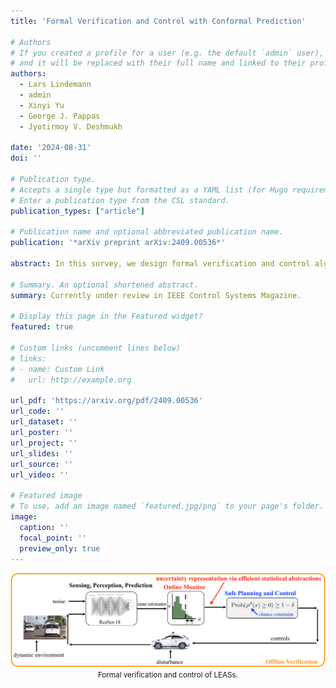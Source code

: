 ```yaml
---
title: 'Formal Verification and Control with Conformal Prediction'

# Authors
# If you created a profile for a user (e.g. the default `admin` user), write the username (folder name) here
# and it will be replaced with their full name and linked to their profile.
authors:
  - Lars Lindemann
  - admin
  - Xinyi Yu
  - George J. Pappas
  - Jyotirmoy V. Deshmukh

date: '2024-08-31'
doi: ''

# Publication type.
# Accepts a single type but formatted as a YAML list (for Hugo requirements).
# Enter a publication type from the CSL standard.
publication_types: ["article"]

# Publication name and optional abbreviated publication name.
publication: '*arXiv preprint arXiv:2409.00536*'

abstract: In this survey, we design formal verification and control algorithms for autonomous systems with practical safety guarantees using conformal prediction (CP), a statistical tool for uncertainty quantification. We focus on learning-enabled autonomous systems (LEASs) in which the complexity of learning-enabled components (LECs) is a major bottleneck that hampers the use of existing model-based verification and design techniques. Instead, we advocate for the use of CP, and we will demonstrate its use in formal verification, systems and control theory, and robotics. We argue that CP is specifically useful due to its simplicity (easy to understand, use, and modify), generality (requires no assumptions on learned models and data distributions, i.e., is distribution-free), and efficiency (real-time capable and accurate). We pursue the following goals with this survey. First, we provide an accessible introduction to CP for non-experts who are interested in using CP to solve problems in autonomy. Second, we show how to use CP for the verification of LECs, e.g., for verifying input-output properties of neural networks. Third and fourth, we review recent articles that use CP for safe control design as well as offline and online verification of LEASs. We summarize their ideas in a unifying framework that can deal with the complexity of LEASs in a computationally efficient manner. In our exposition, we consider simple system specifications, e.g., robot navigation tasks, as well as complex specifications formulated in temporal logic formalisms. Throughout our survey, we compare to other statistical techniques (e.g., scenario optimization, PAC-Bayes theory, etc.) and how these techniques have been used in verification and control. Lastly, we point the reader to open problems and future research directions.

# Summary. An optional shortened abstract.
summary: Currently under review in IEEE Control Systems Magazine.

# Display this page in the Featured widget?
featured: true

# Custom links (uncomment lines below)
# links:
# - name: Custom Link
#   url: http://example.org

url_pdf: 'https://arxiv.org/pdf/2409.00536'
url_code: ''
url_dataset: ''
url_poster: ''
url_project: ''
url_slides: ''
url_source: ''
url_video: ''

# Featured image
# To use, add an image named `featured.jpg/png` to your page's folder.
image:
  caption: ''
  focal_point: ''
  preview_only: true
---
```


<center>

![MKCT_workflow](featured.png)
<small>Formal verification and control of LEASs.</small>

</center>